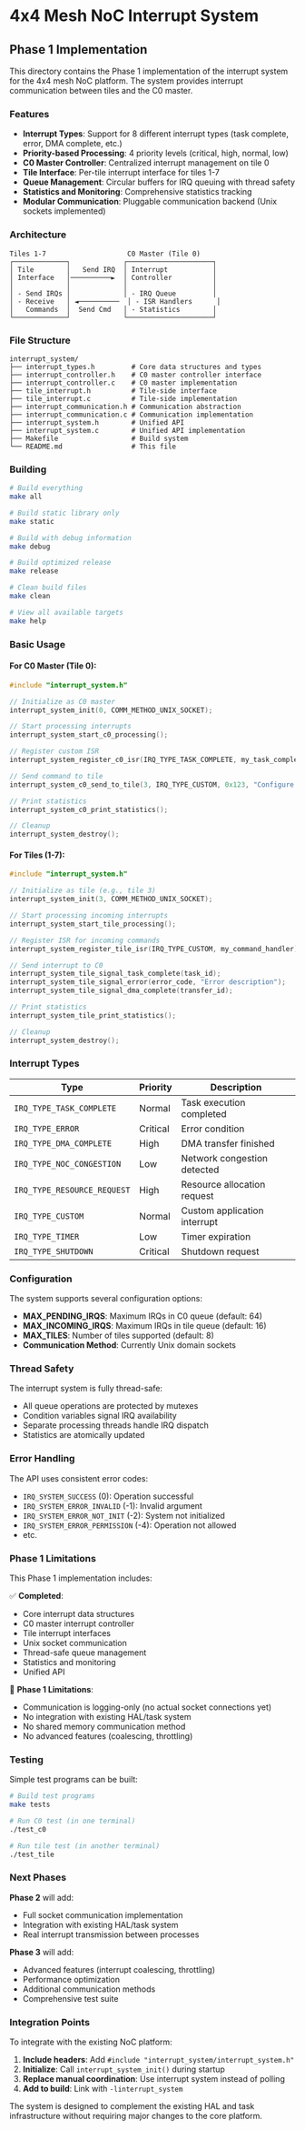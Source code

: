 # 4x4 Mesh NoC Interrupt System

## Phase 1 Implementation

This directory contains the Phase 1 implementation of the interrupt system for the 4x4 mesh NoC platform. The system provides interrupt communication between tiles and the C0 master.

### Features

- **Interrupt Types**: Support for 8 different interrupt types (task complete, error, DMA complete, etc.)
- **Priority-based Processing**: 4 priority levels (critical, high, normal, low)
- **C0 Master Controller**: Centralized interrupt management on tile 0
- **Tile Interface**: Per-tile interrupt interface for tiles 1-7
- **Queue Management**: Circular buffers for IRQ queuing with thread safety
- **Statistics and Monitoring**: Comprehensive statistics tracking
- **Modular Communication**: Pluggable communication backend (Unix sockets implemented)

### Architecture

```
Tiles 1-7                    C0 Master (Tile 0)
┌─────────────┐             ┌─────────────────────┐
│ Tile        │   Send IRQ  │ Interrupt           │
│ Interface   │──────────►  │ Controller          │
│             │             │                     │
│ - Send IRQs │             │ - IRQ Queue         │
│ - Receive   │ ◄──────────  │ - ISR Handlers      │
│   Commands  │  Send Cmd   │ - Statistics        │
└─────────────┘             └─────────────────────┘
```

### File Structure

```
interrupt_system/
├── interrupt_types.h         # Core data structures and types
├── interrupt_controller.h    # C0 master controller interface  
├── interrupt_controller.c    # C0 master implementation
├── tile_interrupt.h          # Tile-side interface
├── tile_interrupt.c          # Tile-side implementation
├── interrupt_communication.h # Communication abstraction
├── interrupt_communication.c # Communication implementation
├── interrupt_system.h        # Unified API
├── interrupt_system.c        # Unified API implementation
├── Makefile                  # Build system
└── README.md                 # This file
```

### Building

```bash
# Build everything
make all

# Build static library only
make static

# Build with debug information
make debug

# Build optimized release
make release

# Clean build files
make clean

# View all available targets
make help
```

### Basic Usage

#### For C0 Master (Tile 0):

```c
#include "interrupt_system.h"

// Initialize as C0 master
interrupt_system_init(0, COMM_METHOD_UNIX_SOCKET);

// Start processing interrupts
interrupt_system_start_c0_processing();

// Register custom ISR
interrupt_system_register_c0_isr(IRQ_TYPE_TASK_COMPLETE, my_task_complete_handler);

// Send command to tile
interrupt_system_c0_send_to_tile(3, IRQ_TYPE_CUSTOM, 0x123, "Configure tile");

// Print statistics
interrupt_system_c0_print_statistics();

// Cleanup
interrupt_system_destroy();
```

#### For Tiles (1-7):

```c
#include "interrupt_system.h"

// Initialize as tile (e.g., tile 3)
interrupt_system_init(3, COMM_METHOD_UNIX_SOCKET);

// Start processing incoming interrupts
interrupt_system_start_tile_processing();

// Register ISR for incoming commands
interrupt_system_register_tile_isr(IRQ_TYPE_CUSTOM, my_command_handler);

// Send interrupt to C0
interrupt_system_tile_signal_task_complete(task_id);
interrupt_system_tile_signal_error(error_code, "Error description");
interrupt_system_tile_signal_dma_complete(transfer_id);

// Print statistics  
interrupt_system_tile_print_statistics();

// Cleanup
interrupt_system_destroy();
```

### Interrupt Types

| Type | Priority | Description |
|------|----------|-------------|
| `IRQ_TYPE_TASK_COMPLETE` | Normal | Task execution completed |
| `IRQ_TYPE_ERROR` | Critical | Error condition |
| `IRQ_TYPE_DMA_COMPLETE` | High | DMA transfer finished |
| `IRQ_TYPE_NOC_CONGESTION` | Low | Network congestion detected |
| `IRQ_TYPE_RESOURCE_REQUEST` | High | Resource allocation request |
| `IRQ_TYPE_CUSTOM` | Normal | Custom application interrupt |
| `IRQ_TYPE_TIMER` | Low | Timer expiration |
| `IRQ_TYPE_SHUTDOWN` | Critical | Shutdown request |

### Configuration

The system supports several configuration options:

- **MAX_PENDING_IRQS**: Maximum IRQs in C0 queue (default: 64)
- **MAX_INCOMING_IRQS**: Maximum IRQs in tile queue (default: 16)
- **MAX_TILES**: Number of tiles supported (default: 8)
- **Communication Method**: Currently Unix domain sockets

### Thread Safety

The interrupt system is fully thread-safe:

- All queue operations are protected by mutexes
- Condition variables signal IRQ availability  
- Separate processing threads handle IRQ dispatch
- Statistics are atomically updated

### Error Handling

The API uses consistent error codes:

- `IRQ_SYSTEM_SUCCESS` (0): Operation successful
- `IRQ_SYSTEM_ERROR_INVALID` (-1): Invalid argument
- `IRQ_SYSTEM_ERROR_NOT_INIT` (-2): System not initialized
- `IRQ_SYSTEM_ERROR_PERMISSION` (-4): Operation not allowed
- etc.

### Phase 1 Limitations

This Phase 1 implementation includes:

✅ **Completed**:
- Core interrupt data structures
- C0 master interrupt controller
- Tile interrupt interfaces  
- Unix socket communication
- Thread-safe queue management
- Statistics and monitoring
- Unified API

🚧 **Phase 1 Limitations**:
- Communication is logging-only (no actual socket connections yet)
- No integration with existing HAL/task system
- No shared memory communication method
- No advanced features (coalescing, throttling)

### Testing

Simple test programs can be built:

```bash
# Build test programs
make tests

# Run C0 test (in one terminal)
./test_c0

# Run tile test (in another terminal)  
./test_tile
```

### Next Phases

**Phase 2** will add:
- Full socket communication implementation
- Integration with existing HAL/task system
- Real interrupt transmission between processes

**Phase 3** will add:
- Advanced features (interrupt coalescing, throttling)
- Performance optimization
- Additional communication methods
- Comprehensive test suite

### Integration Points

To integrate with the existing NoC platform:

1. **Include headers**: Add `#include "interrupt_system/interrupt_system.h"`
2. **Initialize**: Call `interrupt_system_init()` during startup
3. **Replace manual coordination**: Use interrupt system instead of polling
4. **Add to build**: Link with `-linterrupt_system`

The system is designed to complement the existing HAL and task infrastructure without requiring major changes to the core platform. 